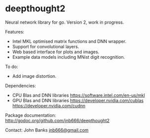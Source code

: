 deepthought2
============
Neural network library for go. Version 2, work in progress. 

Features:
* Intel MKL optimised matrix functions and DNN wrapper.
* Support for convolutional layers.
* Web based interface for plots and images.
* Example data models including MNist digit recognition.

To do:
* Add image distortion.

Dependencies:
* CPU Blas and DNN libraries <https://software.intel.com/en-us/mkl>
* GPU Blas and DNN libraries <https://developer.nvidia.com/cublas> <https://developer.nvidia.com/cudnn>

Package documentation: <http://godoc.org/github.com/jnb666/deepthought2>

Contact: John Banks <jnb666@gmail.com>
